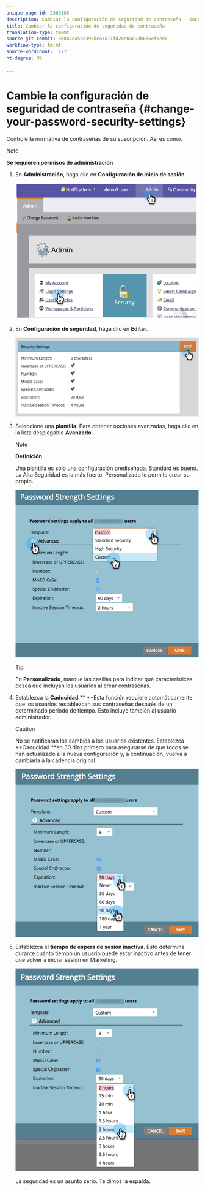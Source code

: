 ```yaml
---
unique-page-id: 2360185
description: Cambiar la configuración de seguridad de contraseña - Documentos de marketing - Documentación del producto
title: Cambiar la configuración de seguridad de contraseña
translation-type: tm+mt
source-git-commit: 00887ea53e395bea3a11fd28e0ac98b085ef6ed8
workflow-type: tm+mt
source-wordcount: '177'
ht-degree: 0%

---
```



# Cambie la configuración de seguridad de contraseña {#change-your-password-security-settings}

Controle la normativa de contraseñas de su suscripción. Así es como.

>[!NOTE]
>
>**Se requieren permisos de administración**

1. En **Administración**, haga clic en **Configuración de inicio de sesión**.

   ![](assets/image2014-9-16-12-3a41-3a40.png)

1. En **Configuración de seguridad**, haga clic en **Editar**.

   ![](assets/passwordsettings-hand.png)

1. Seleccione una **plantilla**. Para obtener opciones avanzadas, haga clic en la lista desplegable **Avanzado**.

   >[!NOTE]
   >
   >**Definición**
   >
   >
   >Una plantilla es sólo una configuración prediseñada. Standard es bueno. La Alta Seguridad es la más fuerte. Personalizado le permite crear su propio.

   ![](assets/passwordstrength.png)

   >[!TIP]
   >
   >En **Personalizado**, marque las casillas para indicar qué características desea que incluyan los usuarios al crear contraseñas.

1. Establezca la **Caducidad**.** **Esta función requiere automáticamente que los usuarios restablezcan sus contraseñas después de un determinado período de tiempo. Esto incluye también al usuario administrador.

   >[!CAUTION]
   >
   >No se notificarán los cambios a los usuarios existentes. Establezca **Caducidad **en 30 días primero para asegurarse de que todos se han actualizado a la nueva configuración y, a continuación, vuelva a cambiarla a la cadencia original.

   ![](assets/expiration.png)

1. Establezca el **tiempo de espera de sesión inactiva**. Esto determina durante cuánto tiempo un usuario puede estar inactivo antes de tener que volver a iniciar sesión en Marketing.

   ![](assets/inactivesession.png)

   La seguridad es un asunto serio. Te dimos la espalda.

